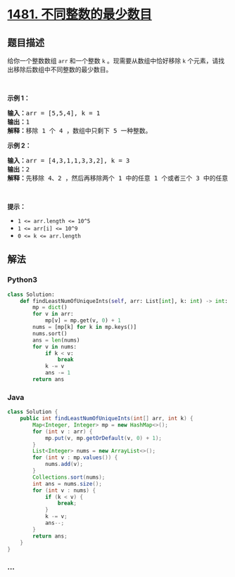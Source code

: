 # [1481. 不同整数的最少数目](https://leetcode-cn.com/problems/least-number-of-unique-integers-after-k-removals)



## 题目描述

<!-- 这里写题目描述 -->

<p>给你一个整数数组 <code>arr</code> 和一个整数 <code>k</code> 。现需要从数组中恰好移除 <code>k</code> 个元素，请找出移除后数组中不同整数的最少数目。</p>

<ol>
</ol>

<p>&nbsp;</p>

<p><strong>示例 1：</strong></p>

<pre><strong>输入：</strong>arr = [5,5,4], k = 1
<strong>输出：</strong>1
<strong>解释：</strong>移除 1 个 4 ，数组中只剩下 5 一种整数。
</pre>

<p><strong>示例 2：</strong></p>

<pre><strong>输入：</strong>arr = [4,3,1,1,3,3,2], k = 3
<strong>输出：</strong>2
<strong>解释：</strong>先移除 4、2 ，然后再移除两个 1 中的任意 1 个或者三个 3 中的任意 1 个，最后剩下 1 和 3 两种整数。</pre>

<p>&nbsp;</p>

<p><strong>提示：</strong></p>

<ul>
	<li><code>1 &lt;= arr.length&nbsp;&lt;= 10^5</code></li>
	<li><code>1 &lt;= arr[i] &lt;= 10^9</code></li>
	<li><code>0 &lt;= k&nbsp;&lt;= arr.length</code></li>
</ul>


## 解法

<!-- 这里可写通用的实现逻辑 -->

<!-- tabs:start -->

### **Python3**

<!-- 这里可写当前语言的特殊实现逻辑 -->

```python
class Solution:
    def findLeastNumOfUniqueInts(self, arr: List[int], k: int) -> int:
        mp = dict()
        for v in arr:
            mp[v] = mp.get(v, 0) + 1
        nums = [mp[k] for k in mp.keys()]
        nums.sort()
        ans = len(nums)
        for v in nums:
            if k < v:
                break
            k -= v
            ans -= 1
        return ans
```

### **Java**

<!-- 这里可写当前语言的特殊实现逻辑 -->

```java
class Solution {
    public int findLeastNumOfUniqueInts(int[] arr, int k) {
        Map<Integer, Integer> mp = new HashMap<>();
        for (int v : arr) {
            mp.put(v, mp.getOrDefault(v, 0) + 1);
        }
        List<Integer> nums = new ArrayList<>();
        for (int v : mp.values()) {
            nums.add(v);
        }
        Collections.sort(nums);
        int ans = nums.size();
        for (int v : nums) {
            if (k < v) {
                break;
            }
            k -= v;
            ans--;
        }
        return ans;
    }
}
```

### **...**

```

```

<!-- tabs:end -->
